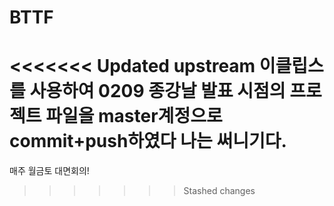 # BTTF
<<<<<<< Updated upstream
이클립스를 사용하여 0209 종강날 발표 시점의 프로젝트 파일을 master계정으로 commit+push하였다
나는 써니기다.
=======
매주 월금토 대면회의!
>>>>>>> Stashed changes
